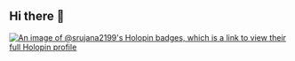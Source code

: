 ## Hi there 👋


[![An image of @srujana2199's Holopin badges, which is a link to view their full Holopin profile](https://holopin.me/srujana2199)](https://holopin.io/@srujana2199)
